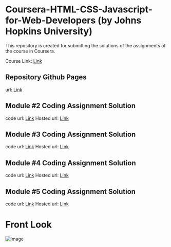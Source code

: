 # Coursera-HTML-CSS-Javascript-for-Web-Developers (by Johns Hopkins University)
This repository is created for submitting the solutions of the assignments of the course in Coursera.

Course Link: [Link](https://www.coursera.org/learn/html-css-javascript-for-web-developers)

## Repository Github Pages
   url: [Link](https://itsthomaspepe.github.io/WebDev-Coursera/)

## Module #2 Coding Assignment Solution
   code url: [Link](https://github.com/itsthomaspepe/WebDev-Coursera/tree/main/module2-solution)
   Hosted url: [Link](https://itsthomaspepe.github.io/WebDev-Coursera/module2-solution/)

## Module #3 Coding Assignment Solution
  code url: [Link](-)
  Hosted url: [Link](-)

## Module #4 Coding Assignment Solution
  code url: [Link](-)
  Hosted url: [Link](-)

## Module #5 Coding Assignment Solution
  code url: [Link](-)
  Hosted url: [Link](-)
  
# Front Look
![Image](-)

